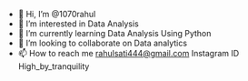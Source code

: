 - 👋 Hi, I’m @1070rahul
- 👀 I’m interested in Data Analysis
- 🌱 I’m currently learning Data Analysis Using Python
- 💞️ I’m looking to collaborate on Data analytics
- 📫 How to reach me rahulsati444@gmail.com Instagram ID High_by_tranquility

<!---
1070rahul/1070rahul is a ✨ special ✨ repository because its `README.md` (this file) appears on your GitHub profile.
You can click the Preview link to take a look at your changes.
--->
